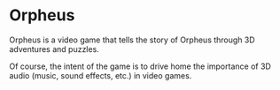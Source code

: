 # Orpheus

Orpheus is a video game that tells the story of Orpheus through 3D adventures and puzzles.

Of course, the intent of the game is to drive home the importance of 3D audio (music, sound effects, etc.) in video games. 
